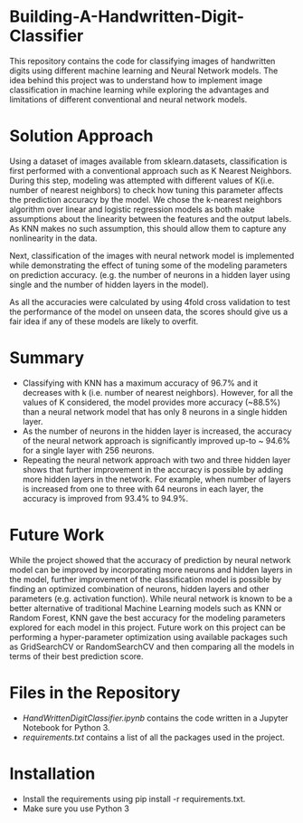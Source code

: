  # Building-A-Handwritten-Digit-Classifier
This repository contains the code for classifying images of handwritten digits using different machine learning and Neural Network models. The idea behind this project was to understand how to implement image classification in machine learning while exploring the advantages and limitations of different conventional and neural network models. 

# Solution Approach
Using  a dataset of images available from sklearn.datasets, classification is first performed with a conventional approach such as K Nearest Neighbors. During this step, modeling was attempted with different values of K(i.e. number of nearest neighbors) to check how tuning this parameter affects the prediction accuracy by the model. We chose the k-nearest neighbors algorithm over linear and logistic regression models as both make assumptions about the linearity between the features and the output labels. As KNN makes no such assumption, this should allow them to capture any nonlinearity in the data. 

Next, classification of the images with neural network model is implemented while demonstrating the effect of tuning some of the modeling parameters  on prediction accuracy. (e.g. the number of neurons in a hidden layer using single and the number of hidden layers in the model). 

As all the accuracies were calculated by using 4fold cross validation to test the performance of the model on unseen data, the scores should give us a fair idea if any of these models are likely to overfit. 

# Summary
* Classifying with KNN has a maximum accuracy of 96.7% and it decreases with k (i.e. number of nearest neighbors). However, for all the values of K considered, the model provides more accuracy (~88.5%) than a neural network model that has only  8 neurons in a single hidden layer. 
* As the number of neurons in the hidden layer is increased,  the accuracy of the neural network approach is significantly improved up-to ~ 94.6% for a single layer with 256  neurons. 
* Repeating the neural network approach with two and three hidden layer shows that further improvement in the accuracy is possible by adding more hidden layers in the network. For example, when number of layers is increased from one to three with 64 neurons in each layer, the accuracy is improved from 93.4%  to 94.9%.

# Future Work
While the project showed that the accuracy of prediction by neural network model can be improved by incorporating more neurons and hidden layers in the model, further improvement of the classification model is possible by finding an optimized combination of neurons, hidden layers and other parameters (e.g. activation function). While neural network is known to be a better alternative of traditional Machine Learning models such as KNN or Random Forest, KNN gave the best accuracy for the modeling parameters explored for each model in this project. Future work on this project can be performing a hyper-parameter optimization using available packages such as GridSearchCV or RandomSearchCV and then comparing all the models in terms of their best prediction score.

# Files in the Repository
* *HandWrittenDigitClassifier.ipynb* contains the code written in a Jupyter Notebook for Python 3. <br>
* *requirements.txt* contains a list of all the packages used in the project.

# Installation
* Install the requirements using pip install -r requirements.txt.
* Make sure you use Python 3


